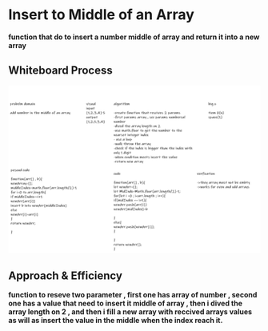 
# Insert to Middle of an Array
**function that do to insert a number middle of array and return it into a new array**

## Whiteboard Process
<!-- Embedded whiteboard image -->
![white borad](insert-in-the-middle.png)

## Approach & Efficiency
<!-- What approach did you take? Discuss Why. What is the Big O space/time for this approach? -->
**function to reseve two parameter , first one has array of number , second one has a value that need to insert it middle of array , then i dived the array length on 2 , and then i fill a new array with reccived arrays values as will as insert the value in the middle when the index reach it.**

